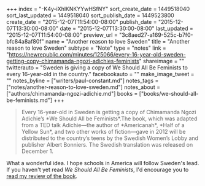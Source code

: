 +++
index = "-K4y-iXhlKNKYYwHSfNY"
sort_create_date = 1449518040
sort_last_updated = 1449518040
sort_publish_date = 1449523800
create_date = "2015-12-07T11:54:00-08:00"
publish_date = "2015-12-07T13:30:00-08:00"
date = "2015-12-07T13:30:00-08:00"
last_updated = "2015-12-07T11:54:00-08:00"
preview_url = "3c8aed27-a169-525c-b7f0-bfc84a8af80f"
name = "Another reason to love Sweden"
title = "Another reason to love Sweden"
subtype = "Note"
type = "notes"
link = "https://newrepublic.com/minutes/125066/every-16-year-old-sweden-getting-copy-chimamanda-ngozi-adichies-feminists"
shareimage = ""
twitterauto = "Sweden is giving a copy of We Should All Be Feminists to every 16-year-old in the country."
facebookauto = ""
make_image_tweet = ""
notes_byline = ["writers/paul-constant.md"]
notes_tags = ["notes/another-reason-to-love-sweden.md"]
notes_about = ["authors/chimamanda-ngozi-adichie.md"]
books = ["books/we-should-all-be-feminists.md"]
+++
<blockquote>Every 16-year-old in Sweden is getting a copy of Chimamanda Ngozi Adichie’s *We Should All be Feminists*.The book, which was adapted from a TED talk Adichie—the author of *Americanah*, *Half of a Yellow Sun*, and two other works of fiction—gave in 2012 will be distributed to the country’s teens by the Swedish Women’s Lobby and publisher Albert Bonniers. The Swedish translation was released on December 1. </blockquote>

What a wonderful idea. I hope schools in America will follow Sweden's lead. If you haven't yet read *We Should All Be Feminists*, I'd encourage you to [read my review of the book](http://seattlereviewofbooks.com/reviews/you-specifically-should-be-a-feminist/).